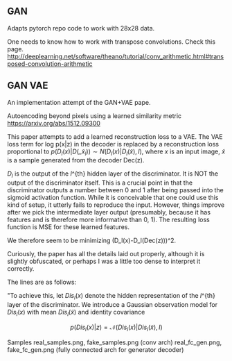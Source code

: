 ## GAN ##
Adapts pytorch repo code to work with 28x28 data.

One needs to know how to work with transpose convolutions. 
Check this page. 
http://deeplearning.net/software/theano/tutorial/conv_arithmetic.html#transposed-convolution-arithmetic

## GAN VAE ##
An implementation attempt of the GAN+VAE pape.

Autoencoding beyond pixels using a learned similarity metric
https://arxiv.org/abs/1512.09300

This paper attempts to add a learned reconstruction loss to a VAE.
The VAE loss term for log p(x|z)
in the decoder is replaced by a reconstruction loss
proportional to $p(D_l(x)|D(\tilde_{x}_l)) \sim N(D_l(x)|D_l(\tilde{x}),I)$, where $x$ is an input image, $\tilde{x}$ is a
sample generated from the decoder Dec(z).

$D_l$ is the output of the $l$^{th} hidden layer of the discriminator. It is NOT the output of the discriminator itself. This is a crucial point in that the discriminator outputs a number between 0 and 1 after being passed into the sigmoid activation function. While it is conceivable that one could use this kind of setup, it utterly fails to reproduce the input. However, things improve after we pick the intermediate layer output (presumably, because it has features and is therefore more informative than 0, 1). The resulting loss function is MSE for these learned features. 

We therefore seem to be minimizing (D_l(x)-D_l(Dec(z)))^2.

Curiously, the paper has all the details laid out properly, although it is slightly obfuscated, or perhaps I was a little too dense to interpret it correctly.

The lines are as follows:

"To achieve this, let $Dis_l(x)$ denote the hidden representation of the $l$^{th} layer of the discriminator. We introduce a Gaussian observation model for $Dis_l(x)$ with mean $Dis_l(\tilde{x})$ and identity covariance

$$p(Dis_l(x)|z) = \mathcal{N}(Dis_l(x)|Dis_l(\tilde{x}),I)$$


Samples 
real_samples.png, fake_samples.png (conv arch)
real_fc_gen.png, fake_fc_gen.png (fully connected arch for generator decoder)


